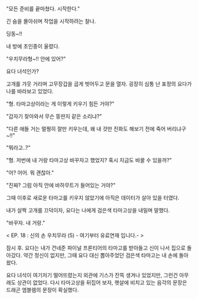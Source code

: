 "모든 준비를 끝마쳤다. 시작한다."

긴 숨을 몰아쉬며 작업을 시작하려는 찰나.

딩동~!!

내 방에 초인종이 울렸다. 

"우치무라형~!! 안에 있어?"

요다 녀석인가?

고개를 갸웃 거리며 고무장갑을 곱게 벗어두고 문을 열자. 굉장히 심통 난 표정의 요다가 나를 바라보고 있었다.

"형. 타마고상이라는 게 이렇게 키우기 힘든 거야?"

"갑자기 찾아와서 무슨 뚱딴지 같은 소리냐?"

"다른 애들 거는 멀쩡히 잘만 키우는데, 왜 내 것만 진화도 해보기 전에 죽어 버리냐구~!!"

"뭐라고..?"

"형. 저번에 내 거랑 타마고상 바꾸자고 했었지? 혹시 지금도 바꿀 수 있을까?"

"어? 어어. 뭐 괜찮아."

"진짜? 그럼 아직 안에 바하무트가 들어있는 거야?"

그때 이후로 새로운 타마고를 키우지 않았기에 아직은 데이터가 살아 있을 터였다.

내가 살짝 고개를 끄덕이자, 요다는 나에게 검은색 타마고상을 내밀며 말했다.

"바꾸자. 내 거랑."

< EP. 18 : 신의 손 우치무라 (5) - 여기부터 유료연재 입니다.- >

잠시 후. 요다는 내가 건네준 파이널 프론티어의 타마고를 받아들고 신이 나서 집으로 돌아갔다.
약간 정신이 없지만, 그때 요다 대신 뽑아주었던 검은색 타마고는 내 손에 돌아왔다.

요다 녀석이 여기저기 떨어뜨렸는지 외관에 기스가 잔뜩 생겨나 있었지만, 그런건 아무래도 상관이 없었다. 다시 타마고상을 뒤집어 보자, 햇살에 비치고 있는 음각의 문장은 드래곤 엠블렘의 문장이 확실했다.